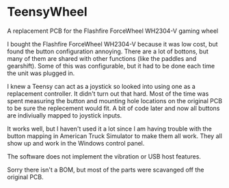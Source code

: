 # TeensyWheel
A replacement PCB for the Flashfire ForceWheel WH2304-V gaming wheel

I bought the Flashfire ForceWheel WH2304-V because it was low cost, but found the button configuration annoying.  There are a lot of bottons, but many of them are shared with other functions (like the paddles and gearshift).  Some of this was configurable, but it had to be done each time the unit was plugged in.

I knew a Teensy can act as a joystick so looked into using one as a replacement controller.  It didn't turn out that hard.  Most of the time was spent measuring the button and mounting hole locations on the original PCB to be sure the replecement would fit.
A bit of code later and now all buttons are indiviually mapped to joystick inputs.  

It works well, but I haven't used it a lot since I am having trouble with the button mapping in American Truck Simulator to make them all work. They all show up and work in the Windows control panel.

The software does not implement the vibration or USB host features.

Sorry there isn't a BOM, but most of the parts were scavanged off the original PCB.
